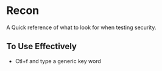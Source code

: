 # Recon
A Quick reference of what to look for when testing security.
## To Use Effectively 
  - Ctl+f and type a generic key word 
